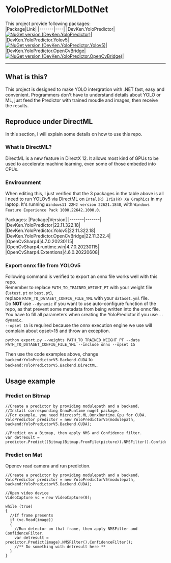 # YoloPredictorMLDotNet  
  
This project provide following packages:  
|Package|Link|
|-------|----|
|DevKen.YoloPredictor|[![NuGet version (DevKen.YoloPredictor)](https://img.shields.io/nuget/v/DevKen.YoloPredictor.svg?style=flat)](https://www.nuget.org/packages/DevKen.YoloPredictor/)|  
|DevKen.YoloPredictor.Yolov5|[![NuGet version (DevKen.YoloPredictor.Yolov5)](https://img.shields.io/nuget/v/DevKen.YoloPredictor.Yolov5.svg?style=flat)](https://www.nuget.org/packages/DevKen.YoloPredictor.Yolov5/)|  
|DevKen.YoloPredictor.OpenCvBridge|[![NuGet version (DevKen.YoloPredictor.OpenCvBridge)](https://img.shields.io/nuget/v/DevKen.YoloPredictor.OpenCvBridge.svg?style=flat)](https://www.nuget.org/packages/DevKen.YoloPredictor.OpenCvBridge/)|  
  
------  
## What is this?  
This project is designed to make YOLO intergration with .NET fast, easy and convenient. Programmers don't have to understand details about YOLO or ML, just feed the Predictor with trained moudle and images, then receive the results.  

## Reproduce under DirectML  
In this section, I will explain some details on how to use this repo.  
### What is DirectML?
DirectML is a new feature in DirectX 12. It allows most kind of GPUs to be used to accelerate machine learning, even some of those embeded into  CPUs.  
### Envirounment
When editing this, I just verified that the 3 packages in the table above is all I need to run YOLOv5 via DirectML on `Intel(R) Iris(R) Xe Graphics` in my laptop. It's running `Windows11 22H2 version 22621.1848`, with `Windows Feature Experience Pack 1000.22642.1000.0`.  
  
Packages: 
|Package|Version|
|-------|-------|
|DevKen.YoloPredictor|22.11.322.18|  
|DevKen.YoloPredictor.Yolov5|22.11.322.18|  
|DevKen.YoloPredictor.OpenCvBridge|22.11.322.4|  
|OpenCvSharp4|4.7.0.20230115|  
|OpenCvSharp4.runtime.win|4.7.0.20230115|  
|OpenCvSharp4.Extentions|4.6.0.20220608|  
### Export onnx file from YOLOv5  
Following command is verified to export an onnx file works well with this repo.  
Remember to replace `PATH_TO_TRAINED_WEIGHT_PT` with your weight file (`latest.pt` or `best.pt`),  
replace `PATH_TO_DATASET_CONFIG_FILE_YML` with your `dataset.yml` file.  
Do **NOT** use `--dynamic` if you want to use auto-configure function of the repo, as that prevent some metadata from being written into the onnx file. You have to fill all parameters when creating the YoloPredictor if you use  `--dynamic`.  
`--opset 15` is required because the onnx execution engine we use will complain about opset>15 and throw an exception.
```
python export.py --weights PATH_TO_TRAINED_WEIGHT_PT --data PATH_TO_DATASET_CONFIG_FILE_YML --include onnx --opset 15
```  
Then use the code examples above, change `backend:YoloPredictorV5.Backend.CUDA` to `backend:YoloPredictorV5.Backend.DirectML`.
## Usage example  
### Predict on Bitmap  
```  
//Create a predictor by providing modulepath and a backend.
//Install corresponding OnnxRuntime nuget package.
//For example, you need Microsoft.ML.OnnxRuntime.Gpu for CUDA.
YoloPredictor predictor = new YoloPredictorV5(modulepath, backend:YoloPredictorV5.Backend.CUDA);

//Predict on a Bitmap, then apply NMS and Confidence filter.
var detresult = predictor.Predict((Bitmap)Bitmap.FromFile(picture)).NMSFilter().ConfidenceFilter();
```  
### Predict on Mat  
Opencv read camera and run prediction.
```  
//Create a predictor by providing modulepath and a backend.
YoloPredictor predictor = new YoloPredictorV5(modulepath, backend:YoloPredictorV5.Backend.CUDA);

//Open video device
VideoCapture vc = new VideoCapture(0);

while (true)
{
  //If frame presents
  if (vc.Read(image))
  {
    //Run detector on that frame, then apply NMSFilter and ConfidenceFilter.
    var detresult = predictor.Predict(image).NMSFilter().ConfidenceFilter();
    //** Do something with detresult here **
  }
}
```
